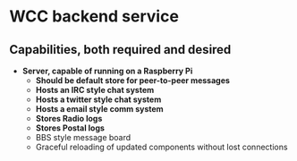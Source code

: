 WCC backend service 
===================

Capabilities, both __required__ and desired
-----
*   __Server, capable of running on a Raspberry Pi__
    *   __Should be default store for peer-to-peer messages__
    *   __Hosts an IRC style chat system__
    *   __Hosts a twitter style chat system__
    *   __Hosts a email style comm system__
    *   __Stores Radio logs__
    *   __Stores Postal logs__
    *   BBS style message board
    *   Graceful reloading of updated components without lost connections
